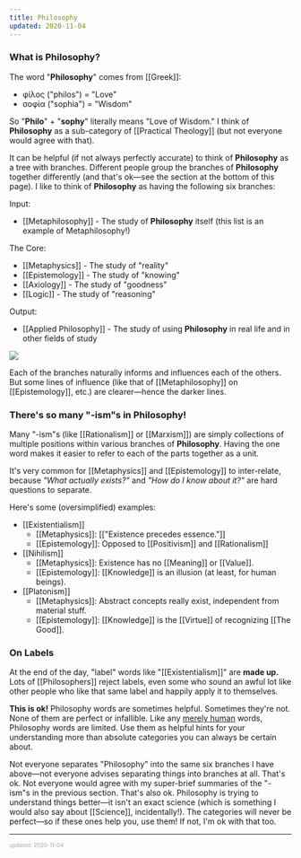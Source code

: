 ```yaml
---
title: Philosophy
updated: 2020-11-04
---
```


### What is Philosophy?

The word "**Philosophy**" comes from [[Greek]]:

- φίλος ("philos") = "Love"
- σοφία ("sophia") = "Wisdom"

So "**Philo**" + "**sophy**" literally means "Love of Wisdom." I think of **Philosophy** as a sub-category of [[Practical Theology]] (but not everyone would agree with that).

It can be helpful (if not always perfectly accurate) to think of **Philosophy** as a tree with branches. Different people group the branches of **Philosophy** together differently (and that's ok&mdash;see the section at the bottom of this page). I like to think of **Philosophy** as having the following six branches:

Input:

- [[Metaphilosophy]] - The study of **Philosophy** itself (this list is an example of Metaphilosophy!)

The Core:

- [[Metaphysics]] - The study of "reality"
- [[Epistemology]] - The study of "knowing"
- [[Axiology]] - The study of "goodness"
- [[Logic]] - The study of "reasoning"

Output:

- [[Applied Philosophy]] - The study of using **Philosophy** in real life and in other fields of study

![](https://gist.githubusercontent.com/CFiggers/a99d73bd5a86624720ac288f9ff08696/raw/8eff744422c18ab01ed33d9136e36334fedb522d/Philosophy%2520Branches%2520Diagram.svg)

Each of the branches naturally informs and influences each of the others. But some lines of influence (like that of [[Metaphilosophy]] on [[Epistemology]], etc.) are clearer&mdash;hence the darker lines.

### There's so many "-ism"s in Philosophy!

Many "-ism"s (like [[Rationalism]] or [[Marxism]]) are simply collections of multiple positions within various branches of **Philosophy**. Having the one word makes it easier to refer to each of the parts together as a unit.

It's very common for [[Metaphysics]] and [[Epistemology]] to inter-relate, because _"What actually exists?"_ and _"How do I know about it?"_ are hard questions to separate.

Here's some (oversimplified) examples:

- [[Existentialism]]
  - [[Metaphysics]]: [["Existence precedes essence."]]
  - [[Epistemology]]: Opposed to [[Positivism]] and [[Rationalism]]
- [[Nihilism]]
  - [[Metaphysics]]: Existence has no [[Meaning]] or [[Value]].
  - [[Epistemology]]: [[Knowledge]] is an illusion (at least, for human beings).
- [[Platonism]]
  - [[Metaphysics]]: Abstract concepts really exist, independent from material stuff.
  - [[Epistemology]]: [[Knowledge]] is the [[Virtue]] of recognizing [[The Good]].
  <!-- This is a comment and should be invisible! -->

### On Labels

At the end of the day, "label" words like "[[Existentialism]]" are **made up.** Lots of [[Philosophers]] reject labels, even some who sound an awful lot like other people who like that same label and happily apply it to themselves.

**This is ok!** Philosophy words are sometimes helpful. Sometimes they're not. None of them are perfect or infallible. Like any [merely human](/creaturely-limitation)<!-- [[Creaturely Limitation]] --> words, Philosophy words are limited. Use them as helpful hints for your understanding more than absolute categories you can always be certain about.

Not everyone separates "Philosophy" into the same six branches I have above&mdash;not everyone advises separating things into branches at all. That's ok. Not everyone would agree with my super-brief summaries of the "-ism"s in the previous section. That's also ok. Philosophy is trying to understand things better&mdash;it isn't an exact science (which is something I would also say about [[Science]], incidentally!). The categories will never be perfect&mdash;so if these ones help you, use them! If not, I'm ok with that too.

---

<sup><sub><font color="#a6a6a6">updated: 2020-11-04</font></sub></sup>
